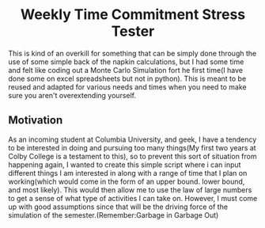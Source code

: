 <center> <h1> Weekly Time Commitment Stress Tester </h1> </center>

This is kind of an overkill for something that can be simply done through the use of some simple back of the napkin calculations, but I had some time and felt like coding out a Monte Carlo Simulation fort he first time(I have done some on excel spreadsheets but not in python). This is meant to be reused and adapted for various needs and times when you need to make sure you aren't overextending yourself.

## Motivation

As an incoming student at Columbia University, and geek, I have a tendency to be interested in doing and pursuing too many things(My first two years at Colby College is a testament to this), so to prevent this sort of situation from happening again, I wanted to create this simple script where i can input different things I am interested in along with a range of time that I plan on working(which would come in the form of an upper bound. lower bound, and most likely). This would then allow me to use the law of large numbers to get a sense of what type of activities I can take on. However, I must come up with good assumptions since that will be the driving force of the simulation of the semester.(Remember:Garbage in Garbage Out)
